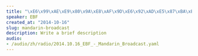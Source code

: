 ```yaml
--- 
title: "\xE6\x99\xAE\xE9\x80\x9A\xE8\xAF\x9D\xE6\x92\xAD\xE5\x87\xBA\xE7\x9A\x842014\xE5\xB9\xB410\xE6\x9C\x8816\xE6\x97\xA5"
speaker: EBF
created_at: "2014-10-16"
slug: mandarin-broadcast
description: Write a brief description
audio: 
- /audio/zh/radio/2014.10.16_EBF_-_Mandarin_Broadcast.yaml
---
```

